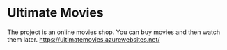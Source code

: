 # Ultimate Movies
The project is an online movies shop. You can buy movies and then watch them later.
https://ultimatemovies.azurewebsites.net/
